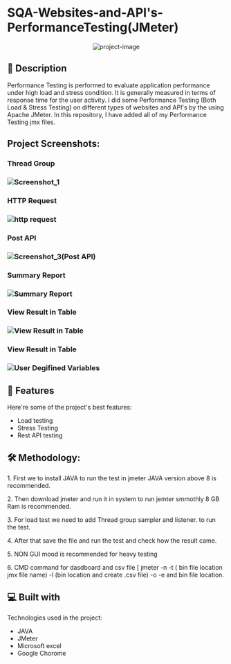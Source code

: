 # SQA-Websites-and-API's-PerformanceTesting(JMeter)

<p align="center"><img src="https://socialify.git.ci/shantokumarsaha123/SQA-Websites-and-APIs-PerformanceTesting-JMeter/image?language=1&amp;name=1&amp;owner=1&amp;stargazers=1&amp;theme=Light" alt="project-image"></p>

## 📝 Description 
<p id="description"> Performance Testing is performed to evaluate application performance under high load and stress condition. It is generally measured in terms of response time for the user activity. I did some Performance Testing (Both Load & Stress Testing) on different types of websites and API's by the using Apache JMeter. In this repository, I have added all of my Performance Testing jmx files.</p>

<h2>Project Screenshots:</h2>

<h3> Thread Group <h3>
  
![Screenshot_1](https://github.com/shantokumarsaha123/SQA-Websites-and-APIs-PerformanceTesting-JMeter/assets/122052172/05597d72-5e38-4563-aa28-1b82fabe4155)
  
<h3> HTTP Request <h3>
  
![http request](https://github.com/shantokumarsaha123/SQA-Websites-and-APIs-PerformanceTesting-JMeter/assets/122052172/3d9f117b-8535-423a-8e2f-56bbabccead5)
    
<h3> Post API <h3>  
  
![Screenshot_3(Post API)](https://github.com/shantokumarsaha123/SQA-Websites-and-APIs-PerformanceTesting-JMeter/assets/122052172/189bcc96-e713-4868-a942-dcc030a2fc16)
     
<h3> Summary Report <h3>
  
![Summary Report](https://github.com/shantokumarsaha123/SQA-Websites-and-APIs-PerformanceTesting-JMeter/assets/122052172/a6228db7-96b2-4947-baf0-5d46d96b8bd2)
        
<h3> View Result in Table <h3>
            
![View Result in Table](https://github.com/shantokumarsaha123/SQA-Websites-and-APIs-PerformanceTesting-JMeter/assets/122052172/0039e423-c70b-49c3-9492-9271fd1735f7)
            
<h3> View Result in Table <h3>
  
![User Degifined Variables](https://github.com/shantokumarsaha123/SQA-Websites-and-APIs-PerformanceTesting-JMeter/assets/122052172/4b2da34d-ee22-4ad5-973e-bd5ffa5383ef)


## 🎯 Features

Here're some of the project's best features:

*   Load testing
*   Stress Testing
*   Rest API testing

<h2>🛠️ Methodology:</h2>

<p>1. First we to install JAVA to run the test in jmeter JAVA version above 8 is recommended.</p>

<p>2. Then download jmeter and run it in system to run jemter smmothly 8 GB Ram is recommended.</p>

<p>3. For load test we need to add Thread group sampler and listener. to run the test.</p>

<p>4. After that save the file and run the test and check how the result came.</p>

<p>5. NON GUI mood is recommended for heavy testing</p>

<p>6. CMD command for dasdboard and csv file [ jmeter -n -t ( bin file location jmx file name) -l (bin location and create .csv file) -o -e and bin file location.</p>

  
  
<h2>💻 Built with</h2>

Technologies used in the project:

*   JAVA
*   JMeter
*   Microsoft excel
*   Google Chorome

